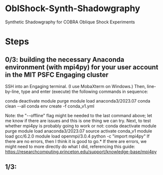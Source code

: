 # OblShock-Synth-Shadowgraphy
 Synthetic Shadowgraphy for COBRA Oblique Shock Experiments

# Steps
## 0/3: building the necessary Anaconda environment (with mpi4py) for your user account in the MIT PSFC Engaging cluster
SSH into an Engaging terminal.  (I use MobaXterm on Windows.)  Then, line-by-line, type and enter (execute) the following commands in sequence:
  
  conda deactivate
  module purge
  module load anaconda3/2023.07
  conda clean --all
  conda env create -f conda_v1.yml

Note: the "--offline" flag might be needed to the last command above; let me know if there are issues and this is one thing we can try.
Next, to test whether mpi4py is probably going to work or not:
 conda deactivate
 module purge
 module load anaconda3/2023.07
 source activate conda_v1
 module load gcc/6.2.0
 module load openmpi/3.0.4
 python -c "import mpi4py"
If there are no errors, then I think it is good to go.*  If there are errors, we might need to more directly do what I did, referencing this guide: https://researchcomputing.princeton.edu/support/knowledge-base/mpi4py

## 1/3: 
